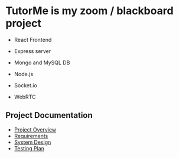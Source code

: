 # TutorMe is my zoom / blackboard project
- React Frontend
- Express server
- Mongo and MySQL DB
- Node.js

- Socket.io
- WebRTC

## Project Documentation
- [Project Overview](docs/ProjectOverview.md)
- [Requirements](docs/ProjectOverview.md)
- [System Design](docs/ProjectOverview.md)
- [Testing Plan](docs/ProjectOverview.md)
